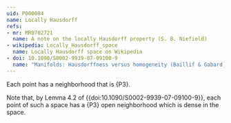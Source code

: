```yaml
---
uid: P000084
name: Locally Hausdorff
refs:
- mr: MR0702721
  name: A note on the locally Hausdorff property (S. B. Niefield)
- wikipedia: Locally_Hausdorff_space
  name: Locally Hausdorff space on Wikipedia
- doi: 10.1090/S0002-9939-07-09100-9
  name: "Manifolds: Hausdorffness versus homogeneity (Baillif & Gabard)"
---
```


Each point has a neighborhood that is {P3}.

Note that, by Lemma 4.2 of {{doi:10.1090/S0002-9939-07-09100-9}},
each point of such a space has a {P3} open neighborhood which is dense in the space.
